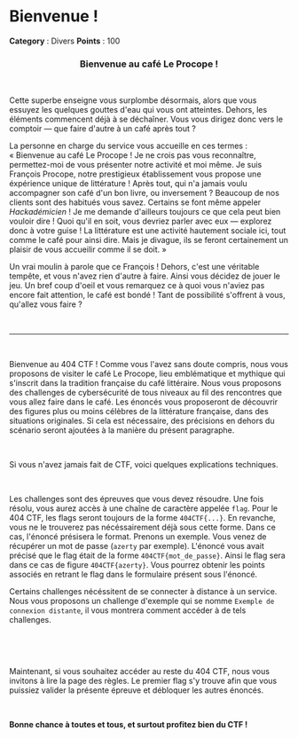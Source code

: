 # Bienvenue !

**Category** : Divers
**Points** : 100

<h3 style="text-align: center">Bienvenue au café Le Procope ! </h3>

<p class="space">&nbsp;</p>

Cette superbe enseigne vous surplombe désormais, alors que vous essuyez les quelques gouttes d'eau qui vous ont atteintes. Dehors, les éléments commencent déjà à se déchaîner. Vous vous dirigez donc vers le comptoir — que faire d'autre à un café après tout ?

La personne en charge du service vous accueille en ces termes : </br>
« Bienvenue au café Le Procope ! Je ne crois pas vous reconnaître, permettez-moi de vous présenter notre activité et moi même. Je suis François Procope, notre prestigieux établissement vous propose une éxpérience unique de littérature ! Après tout, qui n'a jamais voulu accompagner son café d'un bon livre, ou inversement ? Beaucoup de nos clients sont des habitués vous savez. Certains se font même appeler _Hackadémicien_ ! Je me demande d'ailleurs toujours ce que cela peut bien vouloir dire ! Quoi qu'il en soit, vous devriez parler avec eux — explorez donc à votre guise ! La littérature est une activité hautement sociale ici, tout comme le café pour ainsi dire. Mais je divague, ils se feront certainement un plaisir de vous accueilir comme il se doit. »

Un vrai moulin à parole que ce François ! Dehors, c'est une véritable tempête, et vous n'avez rien d'autre à faire. Ainsi vous décidez de jouer le jeu. Un bref coup d'oeil et vous remarquez ce à quoi vous n'aviez pas encore fait attention, le café est bondé ! Tant de possibilité s'offrent à vous, qu'allez vous faire ?

<p class="space">&nbsp;</p>

***

<p class="space">&nbsp;</p>

Bienvenue au 404 CTF ! 
Comme vous l'avez sans doute compris, nous vous proposons de visiter le café Le Procope, lieu emblématique et mythique qui s'inscrit dans la tradition française du café littéraire. 
Nous vous proposons des challenges de cybersécurité de tous niveaux au fil des rencontres que vous allez faire dans le café.
Les énoncés vous proposeront de découvrir des figures plus ou moins célèbres de la littérature française, dans des situations originales.
Si cela est nécessaire, des précisions en dehors du scénario seront ajoutées à la manière du présent paragraphe.

<p class="space">&nbsp;</p>

Si vous n'avez jamais fait de CTF, voici quelques explications techniques.

<p class="space">&nbsp;</p>

Les challenges sont des épreuves que vous devez résoudre. Une fois résolu, vous aurez accès à une chaîne de caractère appelée `flag`. Pour le 404 CTF, les flags seront toujours de la forme `404CTF{...}`. En revanche,  vous ne le trouverez pas nécéssairement déjà sous cette forme. Dans ce cas, l'énoncé présisera le format. Prenons un exemple. Vous venez de récupérer un mot de passe (`azerty` par exemple). L'énoncé vous avait précisé que le flag était de la forme `404CTF{mot_de_passe}`. Ainsi le flag sera dans ce cas de figure `404CTF{azerty}`. Vous pourrez obtenir les points associés en retrant le flag dans le formulaire présent sous l'énoncé.

Certains challenges nécéssitent de se connecter à distance à un service. Nous vous proposons un challenge d'exemple qui se nomme `Exemple de connexion distante`, il vous montrera comment accéder à de tels challenges.

<p class="space">&nbsp;</p>
<p class="space">&nbsp;</p>

Maintenant, si vous souhaitez accéder au reste du 404 CTF, nous vous invitons à lire la page des règles. Le premier flag s'y trouve afin que vous puissiez valider la présente épreuve et débloquer les autres énoncés.

<p class="space">&nbsp;</p>

**Bonne chance à toutes et tous, et surtout profitez bien du CTF !**

<p class="space">&nbsp;</p>




